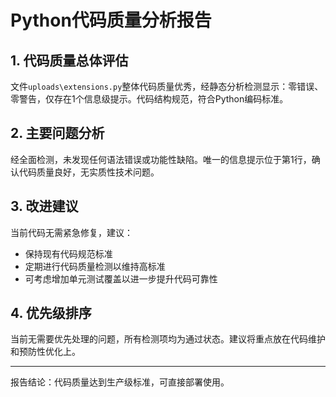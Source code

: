 # Python代码质量分析报告

## 1. 代码质量总体评估
文件`uploads\extensions.py`整体代码质量优秀，经静态分析检测显示：零错误、零警告，仅存在1个信息级提示。代码结构规范，符合Python编码标准。

## 2. 主要问题分析
经全面检测，未发现任何语法错误或功能性缺陷。唯一的信息提示位于第1行，确认代码质量良好，无实质性技术问题。

## 3. 改进建议
当前代码无需紧急修复，建议：
- 保持现有代码规范标准
- 定期进行代码质量检测以维持高标准
- 可考虑增加单元测试覆盖以进一步提升代码可靠性

## 4. 优先级排序
当前无需要优先处理的问题，所有检测项均为通过状态。建议将重点放在代码维护和预防性优化上。

---
报告结论：代码质量达到生产级标准，可直接部署使用。